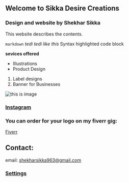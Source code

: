## Welcome to Sikka Desire Creations



### Design and website by Shekhar Sikka

This website describes the contents.

```markdown```
_tedi tedi like this_
Syntax highlighted code block

**sevices offered**

- Illustrations
- Product Design

1. Label designs
2. Banner for Businesses

![this is image](https://scontent-bom1-1.cdninstagram.com/vp/1eb15dd46f203aaeda2484932a8a9b4b/5B4E8F55/t51.2885-15/e35/29094091_586944575006453_3056645043931578368_n.jpg)


### [Instagram](https://www.instagram.com/sikkadesire/?hl=en)

### You can order for your logo on my fiverr gig:
[Fiverr](http://www.fiverr.com/s2/639c605373)

## Contact:
email: shekharsikka963@gmail.com

### [Settings](https://github.com/sikkadesire/sikkadesire.github.io/settings)
